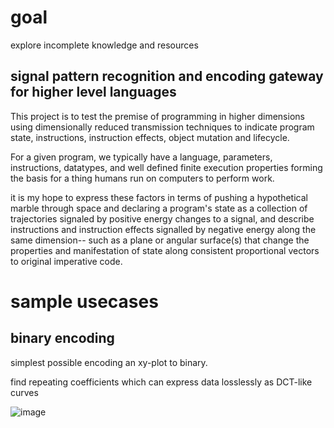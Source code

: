 # goal

explore incomplete knowledge and resources

## signal pattern recognition and encoding gateway for higher level languages   

This project is to test the premise of programming in higher dimensions using dimensionally reduced transmission
techniques to indicate program state, instructions, instruction effects, object mutation and lifecycle.

For a given program, we typically have a language, parameters, instructions, datatypes, and well defined finite 
execution properties forming the basis for a thing humans run on computers to perform work.

it is my hope to express these factors in terms of pushing a hypothetical marble through space and declaring a 
program's state as a collection of trajectories signaled by positive energy changes to a signal, and describe 
instructions and instruction effects signalled by negative energy along the same dimension--  such as a plane or 
angular surface(s) that change the properties and manifestation of state along consistent proportional vectors to 
original imperative code.

# sample usecases

## binary encoding

simplest possible encoding an xy-plot to binary.

find repeating coefficients which can express data losslessly as DCT-like curves

![image](https://user-images.githubusercontent.com/73514/57193440-313d6d00-6f65-11e9-8250-b0f77d75b8cd.png)
